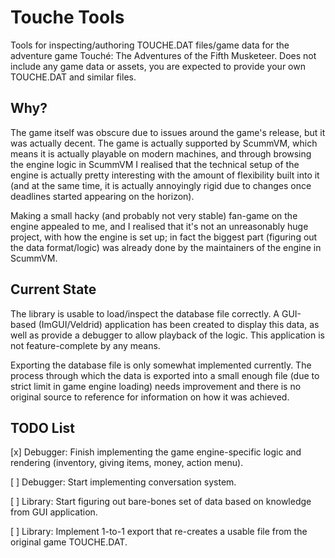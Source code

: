 # Touche Tools

Tools for inspecting/authoring TOUCHE.DAT files/game data 
for the adventure game Touché: The Adventures of the Fifth Musketeer. 
Does not include any game data or assets, you 
are expected to provide your own TOUCHE.DAT 
and similar files.

## Why?

The game itself was obscure due to issues around the game's release, 
but it was actually decent. The game is actually supported 
by ScummVM, which means it is actually playable on modern 
machines, and through browsing the engine logic in ScummVM 
I realised that the technical setup of the engine is actually 
pretty interesting with the amount of flexibility built 
into it (and at the same time, it is actually annoyingly rigid 
due to changes once deadlines started appearing on the horizon).

Making a small hacky (and probably not very stable) fan-game 
on the engine appealed to me, and I realised that it's not an 
unreasonably huge project, with how the engine is set up; in fact
the biggest part (figuring out the data format/logic) was already 
done by the maintainers of the engine in ScummVM.

## Current State

The library is usable to load/inspect the database file correctly. 
A GUI-based (ImGUI/Veldrid) application has been created to display
this data, as well as provide a debugger to allow playback
of the logic. This application is not feature-complete by any means.

Exporting the database file is only somewhat implemented currently.
The process through which the data is exported into a small enough
file (due to strict limit in game engine loading) needs improvement
and there is no original source to reference for information on how it
was achieved.

## TODO List

[x] Debugger: Finish implementing the game engine-specific logic and 
rendering (inventory, giving items, money, action menu).

[ ] Debugger: Start implementing conversation system.

[ ] Library: Start figuring out bare-bones set of data based on 
knowledge from GUI application.

[ ] Library: Implement 1-to-1 export that re-creates a usable file
from the original game TOUCHE.DAT.
